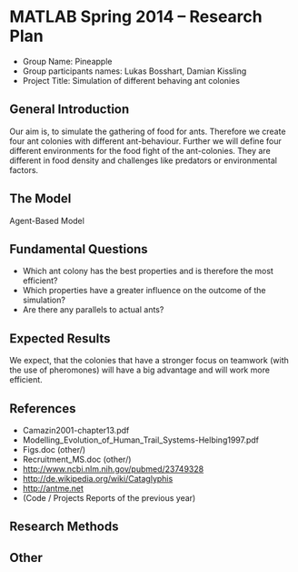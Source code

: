 # MATLAB Spring 2014 – Research Plan

* Group Name: Pineapple
* Group participants names: Lukas Bosshart, Damian Kissling
* Project Title: Simulation of different behaving ant colonies

## General Introduction

Our aim is, to simulate the gathering of food for ants. Therefore we create four ant colonies with different ant-behaviour. 
Further we will define four different environments for the food fight of the ant-colonies. They are different in food density and challenges like predators or environmental factors.

## The Model

Agent-Based Model


## Fundamental Questions

* Which ant colony has the best properties and is therefore the most efficient?
* Which properties have a greater influence on the outcome of the simulation?
* Are there any parallels to actual ants?


## Expected Results

We expect, that the colonies that have a stronger focus on teamwork (with the use of pheromones) will have a big advantage and will work more efficient.


## References 

* Camazin2001-chapter13.pdf
* Modelling_Evolution_of_Human_Trail_Systems-Helbing1997.pdf
* Figs.doc (other/)
* Recruitment_MS.doc (other/)
* http://www.ncbi.nlm.nih.gov/pubmed/23749328
* http://de.wikipedia.org/wiki/Cataglyphis
* http://antme.net
* (Code / Projects Reports of the previous year)


## Research Methods




## Other


